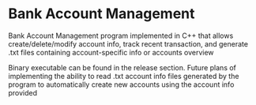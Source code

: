 # Bank Account Management
Bank Account Management program implemented in C++ that allows create/delete/modify account info, track recent transaction, and generate .txt files containing account-specific info or accounts overview 

Binary executable can be found in the release section. Future plans of implementing the ability to read .txt account info files generated by the program to automatically create new accounts using the account info provided
